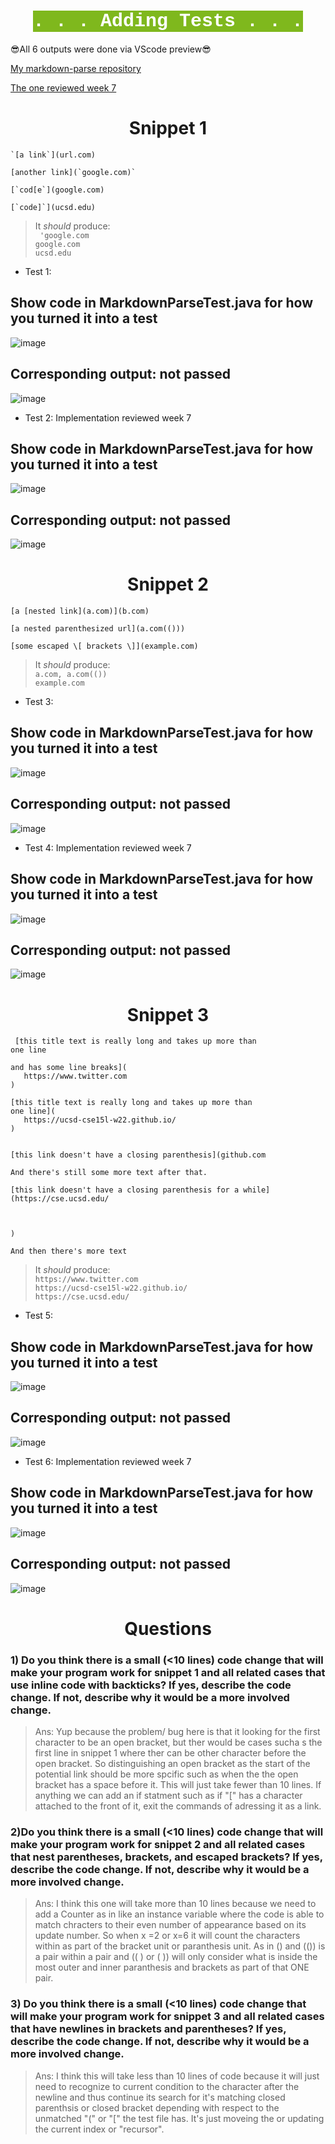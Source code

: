 <h1 align="center"> <mark style="background-color: #7fb81d ; color: white; font-size: 30px; font-family:Courier;"> <b>.                              .               .               Adding Tests               .               .                              .</b> </mark> </h1>
 




😎All 6 outputs were done via VScode preview😎

[My markdown-parse repository]( https://github.com/ansarav/markdown-parse)  

[The one reviewed week 7]( https://github.com/Alexander-Kourjanski/markdown-parse/blob/main/MarkdownParseTest.java) 



 <h1 align="center"> Snippet 1 </h1>

 ```
 `[a link`](url.com)

[another link](`google.com)`

[`cod[e`](google.com)

[`code]`](ucsd.edu)
 ```
  >  It *should* produce:  
    ``` 'google.com```  
    ```google.com```  
    ```ucsd.edu ```


 * Test 1: 
   
## Show code in MarkdownParseTest.java for how you turned it into a __test__

![image](AT.png)

## Corresponding __output__: not passed
![image](AF.png)

    
    
 * Test 2: Implementation  reviewed week 7

##  Show code in MarkdownParseTest.java for how you turned it into a __test__
![image](JT.png)

## Corresponding __output__: not passed
![image](JF.png)
    
 <h1 align="center"> Snippet 2 </h1>

 ```
 [a [nested link](a.com)](b.com)

[a nested parenthesized url](a.com(()))

[some escaped \[ brackets \]](example.com)
 ```
 >  It *should* produce:  
    ```a.com, a.com(())```  
    ```example.com```  



  * Test 3: 
   
## Show code in MarkdownParseTest.java for how you turned it into a __test__
![image](CT.png)

## Corresponding __output__: not passed  

![image](CF.png)

    
    
 * Test 4: Implementation  reviewed week 7

## Show code in MarkdownParseTest.java for how you turned it into a __test__
![image](KT.png)

## Corresponding __output__: not passed
![image](KF.png) 
 
 <h1 align="center"> Snippet 3 </h1>

 
 ```
  [this title text is really long and takes up more than 
one line

and has some line breaks](
    https://www.twitter.com
)

[this title text is really long and takes up more than 
one line](
    https://ucsd-cse15l-w22.github.io/
)


[this link doesn't have a closing parenthesis](github.com

And there's still some more text after that.

[this link doesn't have a closing parenthesis for a while](https://cse.ucsd.edu/



)

And then there's more text
 ```

 >  It *should* produce:  
    ```https://www.twitter.com```  
    ```https://ucsd-cse15l-w22.github.io/```  
    ```https://cse.ucsd.edu/```

  * Test 5: 
   
## Show code in MarkdownParseTest.java for how you turned it into a __test__
![image](ET.png)

## Corresponding __output__: not passed
![image](EF.png)

    
    
 * Test 6: Implementation  reviewed week 7

## Show code in MarkdownParseTest.java for how you turned it into a __test__
![image](LT.png)

## Corresponding __output__: not passed
![image](LF.png)


<h1 align="center">Questions </h1>

### 1) Do you think there is a small (<10 lines) code change that will make your program work for snippet 1 and all related cases that use inline code with backticks? If yes, describe the code change. If not, describe why it would be a more involved change.

>  Ans:  Yup because the problem/ bug here is that it looking for the first character to be  an open bracket, but ther would be cases sucha s the first line in snippet 1 where ther can be other character before the open bracket. So distinguishing an open bracket as the start of the potential link should be more spcific such as when the the open bracket has a space before it. This will just take fewer than 10 lines. If anything we can add an if statment such as if "[" has a character attached to the front of it, exit the commands of adressing it as a link.




### 2)Do you think there is a small (<10 lines) code change that will make your program work for snippet 2 and all related cases that nest parentheses, brackets, and escaped brackets? If yes, describe the code change. If not, describe why it would be a more involved change.

> Ans: I think this one will take more than 10 lines because we need to add a Counter as in like an instance variable where the code is able to match chracters to their even number of appearance based on its update number. So when x =2 or x=6 it will count the characters within as part of the bracket unit or paranthesis unit. As in () and (()) is a pair within a pair and (( ) or ( )) will only consider what is inside the most outer and inner paranthesis  and brackets as part of that ONE pair. 

### 3) Do you think there is a small (<10 lines) code change that will make your program work for snippet 3 and all related cases that have newlines in brackets and parentheses? If yes, describe the code change. If not, describe why it would be a more involved change.

> Ans: I think this will take less than 10 lines of code because it will just need to recognize to current condition to the character after the newline and thus continue its search for it's matching closed parenthsis or closed bracket depending with respect to the unmatched "(" or "[" the test file has. It's just moveing the or updating the current index or "recursor". 